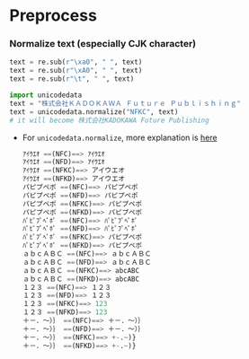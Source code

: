 # Preprocess

### Normalize text (especially CJK character)

```python
text = re.sub(r"\xa0", " ", text)
text = re.sub(r"\xA0", " ", text)
text = re.sub(r"\t", " ", text)
```

```python
import unicodedata
text = "株式会社ＫＡＤＯＫＡＷＡ Ｆｕｔｕｒｅ Ｐｕｂｌｉｓｈｉｎｇ"
text = unicodedata.normalize("NFKC", text)
# it will become 株式会社KADOKAWA Future Publishing
```

- For `unicodedata.normalize`, more explanation is [here](https://towardsdatascience.com/difference-between-nfd-nfc-nfkd-and-nfkc-explained-with-python-code-e2631f96ae6c)
    
    ```python
    ｱｲｳｴｵ ==(NFC)==> ｱｲｳｴｵ
    ｱｲｳｴｵ ==(NFD)==> ｱｲｳｴｵ
    ｱｲｳｴｵ ==(NFKC)==> アイウエオ
    ｱｲｳｴｵ ==(NFKD)==> アイウエオ
    パピプペポ ==(NFC)==> パピプペポ
    パピプペポ ==(NFD)==> パピプペポ
    パピプペポ ==(NFKC)==> パピプペポ
    パピプペポ ==(NFKD)==> パピプペポ
    ﾊﾟﾋﾟﾌﾟﾍﾟﾎﾟ ==(NFC)==> ﾊﾟﾋﾟﾌﾟﾍﾟﾎﾟ
    ﾊﾟﾋﾟﾌﾟﾍﾟﾎﾟ ==(NFD)==> ﾊﾟﾋﾟﾌﾟﾍﾟﾎﾟ
    ﾊﾟﾋﾟﾌﾟﾍﾟﾎﾟ ==(NFKC)==> パピプペポ
    ﾊﾟﾋﾟﾌﾟﾍﾟﾎﾟ ==(NFKD)==> パピプペポ
    ａｂｃＡＢＣ ==(NFC)==> ａｂｃＡＢＣ
    ａｂｃＡＢＣ ==(NFD)==> ａｂｃＡＢＣ
    ａｂｃＡＢＣ ==(NFKC)==> abcABC
    ａｂｃＡＢＣ ==(NFKD)==> abcABC
    １２３ ==(NFC)==> １２３
    １２３ ==(NFD)==> １２３
    １２３ ==(NFKC)==> 123
    １２３ ==(NFKD)==> 123
    ＋－．～）｝ ==(NFC)==> ＋－．～）｝
    ＋－．～）｝ ==(NFD)==> ＋－．～）｝
    ＋－．～）｝ ==(NFKC)==> +-.~)}
    ＋－．～）｝ ==(NFKD)==> +-.~)}
    ```